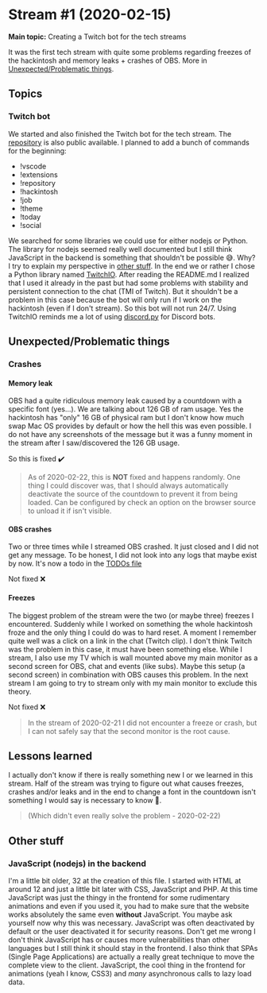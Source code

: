 # Stream #1 (2020-02-15)

**Main topic:** Creating a Twitch bot for the tech streams

It was the first tech stream with quite some problems regarding freezes of the hackintosh and memory leaks + crashes of OBS. More in [Unexpected/Problematic things](#unexpectedproblematic-things).

## Topics

### Twitch bot

We started and also finished the Twitch bot for the tech stream. The [repository](https://github.com/curi0s/twitch-bot) is also public available.
I planned to add a bunch of commands for the beginning:

- !vscode
- !extensions
- !repository
- !hackintosh
- !job
- !theme
- !today
- !social

We searched for some libraries we could use for either nodejs or Python. The library for nodejs seemed really well documented but I still think JavaScript in the backend is something that shouldn't be possible :sweat_smile:. Why? I try to explain my perspective in [other stuff](#other-stuff). In the end we or rather I chose a Python library named [TwitchIO](https://github.com/TwitchIO/TwitchIO).
After reading the README.md I realized that I used it already in the past but had some problems with stability and persistent connection to the chat (TMI of Twitch). But it shouldn't be a problem in this case because the bot will only run if I work on the hackintosh (even if I don't stream). So this bot will not run 24/7. Using TwitchIO reminds me a lot of using [discord.py](https://github.com/Rapptz/discord.py) for Discord bots.

## Unexpected/Problematic things

### Crashes

#### Memory leak

OBS had a quite ridiculous memory leak caused by a countdown with a specific font (yes...). We are talking about 126 GB of ram usage. Yes the hackintosh has "only" 16 GB of physical ram but I don't know how much swap Mac OS provides by default or how the hell this was even possible. I do not have any screenshots of the message but it was a funny moment in the stream after I saw/discovered the 126 GB usage.

So this is fixed :heavy_check_mark:
> As of 2020-02-22, this is **NOT** fixed and happens randomly. One thing I could discover was, that I should always automatically deactivate the source of the countdown to prevent it from being loaded. Can be configured by check an option on the browser source to unload it if isn't visible.

#### OBS crashes

Two or three times while I streamed OBS crashed. It just closed and I did not get any message. To be honest, I did not look into any logs that maybe exist by now. It's now a todo in the [TODOs file](../../TODO)

Not fixed :x:

#### Freezes

The biggest problem of the stream were the two (or maybe three) freezes I encountered. Suddenly while I worked on something the whole hackintosh froze and the only thing I could do was to hard reset.
A moment I remember quite well was a click on a link in the chat (Twitch clip). I don't think Twitch was the problem in this case, it must have been something else.
While I stream, I also use my TV which is wall mounted above my main monitor as a second screen for OBS, chat and events (like subs). Maybe this setup (a second screen) in combination with OBS causes this problem. In the next stream I am going to try to stream only with my main monitor to exclude this theory.

Not fixed :x:
> In the stream of 2020-02-21 I did not encounter a freeze or crash, but I can not safely say that the second monitor is the root cause.

## Lessons learned

I actually don't know if there is really something new I or we learned in this stream. Half of the stream was trying to figure out what causes freezes, crashes and/or leaks and in the end to change a font in the countdown isn't something I would say is necessary to know 🤔.

> (Which didn't even really solve the problem - 2020-02-22)

## Other stuff

### JavaScript (nodejs) in the backend

I'm a little bit older, 32 at the creation of this file. I started with HTML at around 12 and just a little bit later with CSS, JavaScript and PHP.
At this time JavaScript was just the thingy in the frontend for some rudimentary animations and even if you used it, you had to make sure that the website works absolutely the same even **without** JavaScript.
You maybe ask yourself now why this was necessary. JavaScript was often deactivated by default or the user deactivated it for security reasons. Don't get me wrong I don't think JavaScript has or causes more vulnerabilities than other languages but I still think it should stay in the frontend. I also think that SPAs (Single Page Applications) are actually a really great technique to move the complete view to the client.
JavaScript, the cool thing in the frontend for animations (yeah I know, CSS3) and _many_ asynchronous calls to lazy load data.
